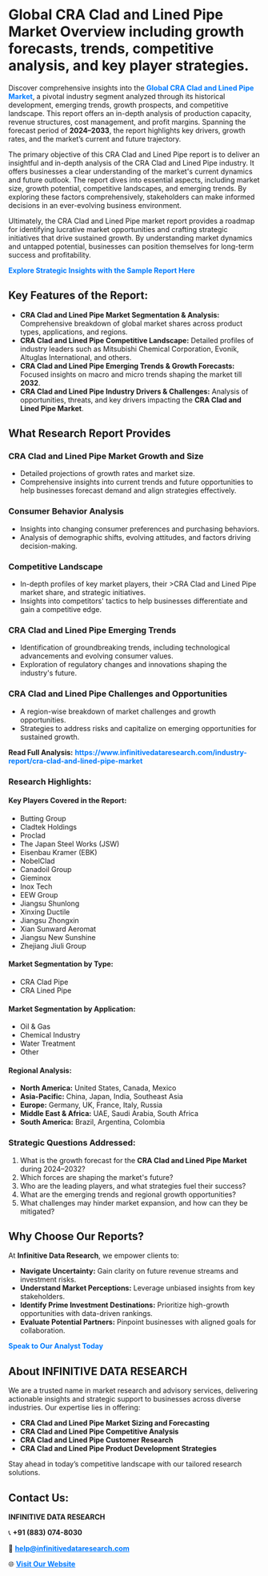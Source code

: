 <h1>Global CRA Clad and Lined Pipe Market Overview including growth forecasts, trends, competitive analysis, and key player strategies.</h1>
<p>
Discover comprehensive insights into the 
<a href="https://www.infinitivedataresearch.com/industry-report/cra-clad-and-lined-pipe-market" rel="dofollow" style="color: #007BFF; text-decoration: none;"><strong>Global CRA Clad and Lined Pipe Market</strong></a>, a pivotal industry segment analyzed through its historical development, emerging trends, growth prospects, and competitive landscape. This report offers an in-depth analysis of production capacity, revenue structures, cost management, and profit margins. Spanning the forecast period of <strong>2024–2033</strong>, the report highlights key drivers, growth rates, and the market’s current and future trajectory.
</p>
<p>
The primary objective of this CRA Clad and Lined Pipe report is to deliver an insightful and in-depth analysis of the CRA Clad and Lined Pipe industry. It offers businesses a clear understanding of the market's current dynamics and future outlook. The report dives into essential aspects, including market size, growth potential, competitive landscapes, and emerging trends. By exploring these factors comprehensively, stakeholders can make informed decisions in an ever-evolving business environment.
</p>
<p>
Ultimately, the CRA Clad and Lined Pipe market report provides a roadmap for identifying lucrative market opportunities and crafting strategic initiatives that drive sustained growth. By understanding market dynamics and untapped potential, businesses can position themselves for long-term success and profitability.
</p>
<p>
<a href="https://www.infinitivedataresearch.com/request-sample/reportId=105262" style="color: #007BFF; text-decoration: none;"><strong>Explore Strategic Insights with the Sample Report Here</strong></a>
</p>

<h2>Key Features of the Report:</h2>
<ul>
<li><strong>CRA Clad and Lined Pipe Market Segmentation & Analysis:</strong> Comprehensive breakdown of global market shares across product types, applications, and regions.</li>
<li><strong>CRA Clad and Lined Pipe Competitive Landscape:</strong> Detailed profiles of industry leaders such as Mitsubishi Chemical Corporation, Evonik, Altuglas International, and others.</li>
<li><strong>CRA Clad and Lined Pipe Emerging Trends & Growth Forecasts:</strong> Focused insights on macro and micro trends shaping the market till <strong>2032</strong>.</li>
<li><strong>CRA Clad and Lined Pipe Industry Drivers & Challenges:</strong> Analysis of opportunities, threats, and key drivers impacting the <strong>CRA Clad and Lined Pipe Market</strong>.</li>
</ul>

<h2>What Research Report Provides</h2>
<h3>CRA Clad and Lined Pipe Market Growth and Size</h3>
<ul>
<li>Detailed projections of growth rates and market size.</li>
<li>Comprehensive insights into current trends and future opportunities to help businesses forecast demand and align strategies effectively.</li>
</ul>

<h3>Consumer Behavior Analysis</h3>
<ul>
<li>Insights into changing consumer preferences and purchasing behaviors.</li>
<li>Analysis of demographic shifts, evolving attitudes, and factors driving decision-making.</li>
</ul>

<h3>Competitive Landscape</h3>
<ul>
<li>In-depth profiles of key market players, their >CRA Clad and Lined Pipe market share, and strategic initiatives.</li>
<li>Insights into competitors' tactics to help businesses differentiate and gain a competitive edge.</li>
</ul>

<h3>CRA Clad and Lined Pipe Emerging Trends</h3>
<ul>
<li>Identification of groundbreaking trends, including technological advancements and evolving consumer values.</li>
<li>Exploration of regulatory changes and innovations shaping the industry's future.</li>
</ul>

<h3>CRA Clad and Lined Pipe Challenges and Opportunities</h3>
<ul>
<li>A region-wise breakdown of market challenges and growth opportunities.</li>
<li>Strategies to address risks and capitalize on emerging opportunities for sustained growth.</li>
</ul>
<p><strong>Read Full Analysis:</strong> <a href="https://www.infinitivedataresearch.com/industry-report/cra-clad-and-lined-pipe-market" rel="dofollow" style="color: #007BFF; text-decoration: none;"><strong>https://www.infinitivedataresearch.com/industry-report/cra-clad-and-lined-pipe-market</strong></a></p>
<h3>Research Highlights:</h3>
<h4>Key Players Covered in the Report:</h4>
<ul><li>Butting Group</li><li>Cladtek Holdings</li><li>Proclad</li><li>The Japan Steel Works (JSW)</li><li>Eisenbau Kramer (EBK)</li><li>NobelClad</li><li>Canadoil Group</li><li>Gieminox</li><li>Inox Tech</li><li>EEW Group</li><li>Jiangsu Shunlong</li><li>Xinxing Ductile</li><li>Jiangsu Zhongxin</li><li>Xian Sunward Aeromat</li><li>Jiangsu New Sunshine</li><li>Zhejiang Jiuli Group</li></ul>
<h4>Market Segmentation by Type:</h4>
<ul><li>CRA Clad Pipe</li><li>CRA Lined Pipe</li></ul>
<h4>Market Segmentation by Application:</h4>
<ul><li>Oil &amp; Gas</li><li>Chemical Industry</li><li>Water Treatment</li><li>Other</li></ul>

<h4>Regional Analysis:</h4>
<ul>
<li><strong>North America:</strong> United States, Canada, Mexico</li>
<li><strong>Asia-Pacific:</strong> China, Japan, India, Southeast Asia</li>
<li><strong>Europe:</strong> Germany, UK, France, Italy, Russia</li>
<li><strong>Middle East & Africa:</strong> UAE, Saudi Arabia, South Africa</li>
<li><strong>South America:</strong> Brazil, Argentina, Colombia</li>
</ul>

<h3>Strategic Questions Addressed:</h3>
<ol>
<li>What is the growth forecast for the <strong>CRA Clad and Lined Pipe Market</strong> during 2024–2032?</li>
<li>Which forces are shaping the market's future?</li>
<li>Who are the leading players, and what strategies fuel their success?</li>
<li>What are the emerging trends and regional growth opportunities?</li>
<li>What challenges may hinder market expansion, and how can they be mitigated?</li>
</ol>

<h2>Why Choose Our Reports?</h2>
<p>At <strong>Infinitive Data Research</strong>, we empower clients to:</p>
<ul>
<li><strong>Navigate Uncertainty:</strong> Gain clarity on future revenue streams and investment risks.</li>
<li><strong>Understand Market Perceptions:</strong> Leverage unbiased insights from key stakeholders.</li>
<li><strong>Identify Prime Investment Destinations:</strong> Prioritize high-growth opportunities with data-driven rankings.</li>
<li><strong>Evaluate Potential Partners:</strong> Pinpoint businesses with aligned goals for collaboration.</li>
</ul>
<p><a href="https://www.infinitivedataresearch.com/industry-report/cra-clad-and-lined-pipe-market" rel="dofollow" style="color: #007BFF; text-decoration: none;"><strong>Speak to Our Analyst Today</strong></a></p>

<h2>About INFINITIVE DATA RESEARCH</h2>
<p>We are a trusted name in market research and advisory services, delivering actionable insights and strategic support to businesses across diverse industries. Our expertise lies in offering:</p>
<ul>
<li><strong>CRA Clad and Lined Pipe Market Sizing and Forecasting</strong></li>
<li><strong>CRA Clad and Lined Pipe Competitive Analysis</strong></li>
<li><strong>CRA Clad and Lined Pipe Customer Research</strong></li>
<li><strong>CRA Clad and Lined Pipe Product Development Strategies</strong></li>
</ul>
<p>Stay ahead in today’s competitive landscape with our tailored research solutions.</p>

<h2>Contact Us:</h2>
<p><strong>INFINITIVE DATA RESEARCH</strong></p>
<p>📞 <strong>+91 (883) 074-8030</strong></p>
<p>📧 <strong><a href="mailto:help@infinitivedataresearch.com" style="color: #007BFF;">help@infinitivedataresearch.com</a></strong></p>
<p>🌐 <strong><a href="https://www.infinitivedataresearch.com" rel="dofollow" style="color: #007BFF;">Visit Our Website</a></strong></p>